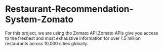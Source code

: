 # Restaurant-Recommendation-System-Zomato
For this project, we are using the Zomato API.Zomato APIs give you access to the freshest and most exhaustive information for over 1.5 million restaurants across 10,000 cities globally.
